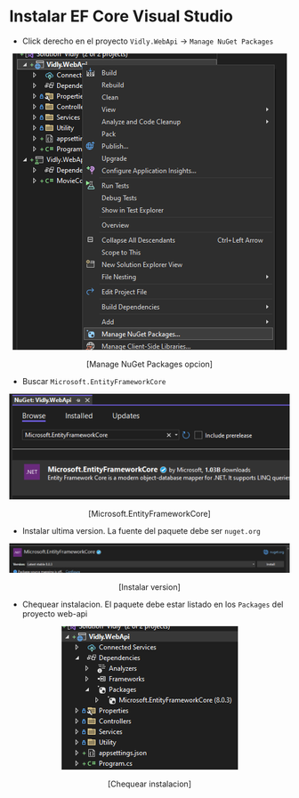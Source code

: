 # Instalar EF Core Visual Studio

- Click derecho en el proyecto `Vidly.WebApi` -> `Manage NuGet Packages`
<p align="center">
<img src="./images/image.png"/>
</p>

<p align="center">
[Manage NuGet Packages opcion]
</p>

- Buscar `Microsoft.EntityFrameworkCore`
<p align="center">
<img src="./images/image-1.png"/>
</p>

<p align="center">
[Microsoft.EntityFrameworkCore]
</p>

- Instalar ultima version. La fuente del paquete debe ser `nuget.org`

<p align="center">
<img src="./images/image-2.png"/>
</p>

<p align="center">
[Instalar version]
</p>

- Chequear instalacion. El paquete debe estar listado en los `Packages` del proyecto web-api
<p align="center">
<img src="./images/image-3.png"/>
</p>

<p align="center">
[Chequear instalacion]
</p>